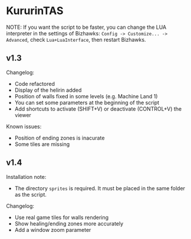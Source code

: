 # KururinTAS

NOTE: If you want the script to be faster, you can change the LUA interpreter in the settings of Bizhawks: `Config -> Customize... -> Advanced`, check `Lua+LuaInterface`, then restart Bizhawks.

## v1.3

Changelog:
 - Code refactored
 - Display of the helirin added
 - Position of walls fixed in some levels (e.g. Machine Land 1)
 - You can set some parameters at the beginning of the script
 - Add shortcuts to activate (SHIFT+V) or deactivate (CONTROL+V) the viewer
 
Known issues:
 - Position of ending zones is inacurate
 - Some tiles are missing

## v1.4

Installation note:
 - The directory `sprites` is required. It must be placed in the same folder as the script.

Changelog:
 - Use real game tiles for walls rendering
 - Show healing/ending zones more accurately
 - Add a window zoom parameter
 